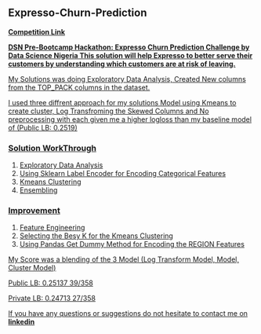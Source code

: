 ## Expresso-Churn-Prediction

<a href = "https://zindi.africa/hackathons/dsn-pre-bootcamp-hackathon-expresso-churn-prediction-challenge"><b>Competition Link</b>

<b>DSN Pre-Bootcamp Hackathon: Expresso Churn Prediction Challenge by Data Science Nigeria This solution will help Expresso to better serve their customers by understanding which customers are at risk of leaving.</b>

My Solutions was doing Exploratory Data Analysis, Created New columns from the TOP_PACK columns in the dataset.

I used three diffrent approach for my solutions Model using Kmeans to create cluster, Log Transfroming the Skewed Columns and No preprocessing with each given me a higher logloss than my baseline model of (Public LB: 0.2519) 

<h3>Solution WorkThrough</h3>

1. Exploratory Data Analysis
2. Using Sklearn Label Encoder for Encoding Categorical Features
3. Kmeans Clustering
4. Ensembling


<h3> Improvement </h3>

1. Feature Engineering
2. Selecting the Besy K for the Kmeans Clustering
3. Using Pandas Get Dummy Method for Encoding the REGION Features

My Score was a blending of the 3 Model (Log Transform Model, Model, Cluster Model) 

Public LB: 0.25137 39/358

Private LB: 0.24713 27/358

If you have any questions or suggestions do not hesitate to contact me on  <a href = "https://www.linkedin.com/in/imonemmanuel"><b>linkedin<b>
